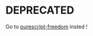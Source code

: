 # DEPRECATED

Go to [purescript-freedom](https://github.com/purescript-freedom/purescript-freedom) insted !
